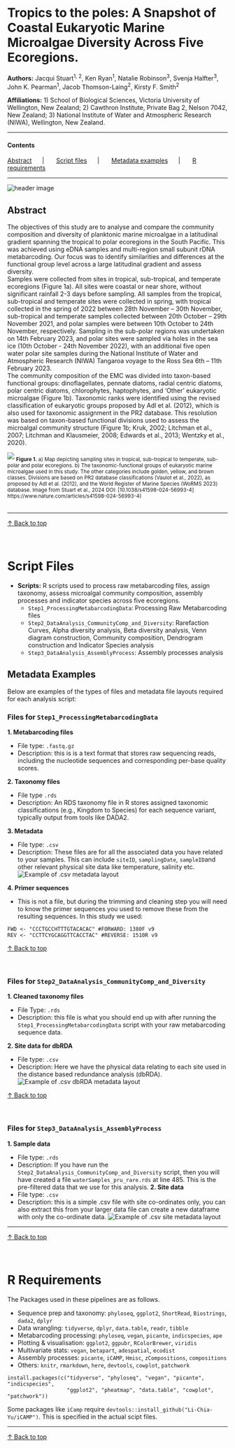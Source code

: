 # Tropics to the poles: A Snapshot of Coastal Eukaryotic Marine Microalgae Diversity Across Five Ecoregions.  
__Authors:__  Jacqui Stuart<sup>1, 2</sup>, Ken Ryan<sup>1</sup>, Natalie Robinson<sup>3</sup>, Svenja Halfter<sup>3</sup>, John K. Pearman<sup>1</sup>, 
Jacob Thomson-Laing<sup>2</sup>, Kirsty F. Smith<sup>2</sup>

__Affiliations:__  1) School of Biological Sciences, Victoria University of Wellington, New Zealand; 2) Cawthron Institute, Private Bag 2, Nelson 7042, New Zealand; 3) National Institute of Water and Atmospheric Research (NIWA), Wellington, New Zealand.
***
#### Contents
<p align="left"> 
  <a href="#abstract">Abstract</a>&nbsp;&nbsp;&nbsp;&nbsp;&nbsp; | &nbsp;&nbsp;&nbsp;&nbsp;&nbsp;
  <a href="#script-files">Script files</a>&nbsp;&nbsp;&nbsp;&nbsp;&nbsp; | &nbsp;&nbsp;&nbsp;&nbsp;&nbsp;
  <a href="#metadata-examples">Metadata examples</a>&nbsp;&nbsp;&nbsp;&nbsp;&nbsp; | &nbsp;&nbsp;&nbsp;&nbsp;&nbsp;
  <a href="#r-requirements">R requirements</a> 
</p>

***
![header image](images/header-image.jpg)   
## Abstract  
The objectives of this study are to analyse and compare the community composition and diversity of planktonic marine microalgae in a latitudinal gradient spanning the tropical to polar ecoregions in the South Pacific. This was achieved using eDNA samples and multi-region small subunit rDNA metabarcoding. Our focus was to identify similarities and differences at the functional group level across a large latitudinal gradient and assess diversity.  
Samples were collected from sites in tropical, sub-tropical, and temperate ecoregions (Figure 1a). All sites were coastal or near shore, without significant rainfall 2-3 days before sampling. All samples from the tropical, sub-tropical and temperate sites were collected in spring, with tropical collected in the spring of 2022 between 28th November – 30th November, sub-tropical and temperate samples collected between 20th October – 29th November 2021, and polar samples were between 10th October to 24th November, respectively. Sampling in the sub-polar regions was undertaken on 14th February 2023, and polar sites were sampled via holes in the sea ice (10th October - 24th November 2022), with an additional five open water polar site samples during the National Institute of Water and Atmospheric Research (NIWA) Tangaroa voyage to the Ross Sea  6th – 11th February 2023.  
The community composition of the EMC was divided into taxon-based functional groups: dinoflagellates, pennate diatoms, radial centric diatoms, polar centric diatoms, chlorophytes, haptophytes, and ‘Other’ eukaryotic microalgae (Figure 1b). Taxonomic ranks were identified using the revised classification of eukaryotic groups proposed by Adl et al. (2012), which is also used for taxonomic assignment in the PR2 database. This resolution was based on taxon-based functional divisions used to assess the microalgal community structure (Figure 1b; Kruk, 2002; Litchman et al., 2007; Litchman and Klausmeier, 2008; Edwards et al., 2013; Wentzky et al., 2020).    

<img src="images/figure3.jpg"/>
<sub> <strong>Figure 1.</strong> a) Map depicting sampling sites in tropical, sub-tropical to temperate, sub-polar and polar ecoregions. b) The taxonomic-functional groups of eukaryotic marine microalgae used in this study. The other categories include golden, yellow, and brown classes. Divisions are based on PR2 database classifications (Vaulot et al., 2022), as proposed by Adl et al. (2012), and the World Register of Marine Species (WoRMS 2023) database. Image from Stuart et al., 2024 DOI: [10.1038/s41598-024-56993-4] https://www.nature.com/articles/s41598-024-56993-4) </sub>
<br></br>      
  

***
 [↑ Back to top](#contents)  
<br></br>

# Script Files  
- **Scripts:** R scripts used to process raw metabarcoding files, assign taxonomy, assess microalgal community composition, assembly processes and indicator species across five ecoregions.
  - `Step1_ProcessingMetabarcodingData`: Processing Raw Metabarcoding files
  - `Step2_DataAnalysis_CommunityComp_and_Diversity`: Rarefaction Curves, Alpha diversity analysis, Beta diversity analysis, Venn diagram construction, Community composition, Dendrogram construction and Indicator Species analysis
  - `Step3_DataAnalysis_AssemblyProcess`:  Assembly processes analysis

## Metadata Examples
Below are examples of the types of files and metadata file layouts required for each analysis script:
### Files for `Step1_ProcessingMetabarcodingData` 
__1. Metabarcoding files__
   - File type: `.fastq.gz`
   - Description: this is is a text format that stores raw sequencing reads, including the nucleotide sequences and corresponding per-base quality scores.

__2. Taxonomy files__
   - File type `.rds`
   - Description: An RDS taxonomy file in R stores assigned taxonomic classifications (e.g., Kingdom to Species) for each sequence variant, typically output from tools like DADA2.

__3. Metadata__
   - File type: `.csv`
   - Description: These files are for all the associated data you have related to your samples. This can include `siteID`, `samplingDate`, `sampleID`and other relevant physical site data like temperature, salinity etc.
![Example of .csv metadata layout](images/sequence-metadata-example.png)   

__4. Primer sequences__
   - This is not a file, but during the trimming and cleaning step you will need to know the primer sequences you used to remove these from the resulting sequences. In this study we used:
   ```{r Primer sequences}
   FWD <- "CCCTGCCHTTTGTACACAC" #FORWARD: 1380F v9
   REV <- "CCTTCYGCAGGTTCACCTAC" #REVERSE: 1510R v9
   ```

[↑ Back to top](#contents)  
<br></br>


### Files for `Step2_DataAnalysis_CommunityComp_and_Diversity` 
__1. Cleaned taxonomy files__
  - File Type: `.rds`
  - Description: this file is what you should end up with after running the `Step1_ProcessingMetabarcodingData` script with your raw metabarcoding sequence data.

__2. Site data for dbRDA__
  - File type: `.csv`
  - Description: Here we have the physical data relating to each site used in the distance based redundance analysis (dbRDA).
 ![Example of .csv dbRDA metadata layout](images/dbRDA-metadata-example.png)   


[↑ Back to top](#contents)  
<br></br>

### Files for `Step3_DataAnalysis_AssemblyProcess` 
__1. Sample data__
  - File type: `.rds`
  - Description: If you have run the `Step2_DataAnalysis_CommunityComp_and_Diversity` script, then you will have created a file `waterSamples_pru_rare.rds` at line 485. This is the pre-filtered data that we use for this analysis.
__2. Site data__
  - File type: `.csv`
  - Description: this is a simple .csv file with site co-ordinates only, you can also extract this from your larger data file can create a new dataframe with only the co-ordinate data.
 ![Example of .csv site metadata layout](images/dbRDA-metadata-example.png)   

***
[↑ Back to top](#contents)  
<br></br>

# R Requirements
The Packages used in these pipelines are as follows.
- Sequence prep and taxonomy: `phyloseq`, `ggplot2`, `ShortRead`, `Biostrings`, `dada2`, `dplyr`
- Data wrangling: `tidyverse`, `dplyr`, `data.table`, `readr`, `tibble`
- Metabarcoding processing: `phyloseq`, `vegan`, `picante`, `indicspecies`, `ape`
- Plotting & visualisation: `ggplot2`, `ggpubr`, `RColorBrewer`, `viridis`
- Multivariate stats: `vegan`, `betapart`, `adespatial`, `ecodist`
- Assembly processes: `picante`, `iCAMP`, `Hmisc`, `zCompositions`, `compositions`
- Others: `knitr`, `rmarkdown`, `here`, `devtools`, `cowplot`, `patchwork`

```{r}
install.packages(c("tidyverse", "phyloseq", "vegan", "picante", "indicspecies", 
                   "ggplot2", "pheatmap", "data.table", "cowplot", "patchwork"))
```

Some packages like `iCamp` require `devtools::install_github("Li-Chia-Yu/iCAMP")`. This is specified in the actual scipt files.

***
 [↑ Back to top](#contents)  


